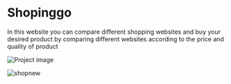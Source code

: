 # Shopinggo
In this website you can compare different shopping websites and buy your desired product by comparing different websites according to the price and quality of product

![Project image](https://user-images.githubusercontent.com/56786141/79384577-018c3880-7f1c-11ea-8620-538993a4ce71.jpg)

![shopnew](https://user-images.githubusercontent.com/56786141/81973215-a9a72700-95d8-11ea-8ad3-21ad86aaf5b3.png)







